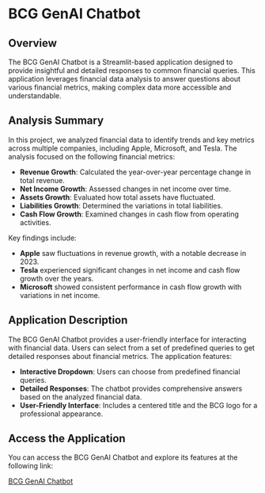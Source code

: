 # BCG GenAI Chatbot

## Overview

The BCG GenAI Chatbot is a Streamlit-based application designed to provide insightful and detailed responses to common financial queries. This application leverages financial data analysis to answer questions about various financial metrics, making complex data more accessible and understandable.

## Analysis Summary

In this project, we analyzed financial data to identify trends and key metrics across multiple companies, including Apple, Microsoft, and Tesla. The analysis focused on the following financial metrics:

- **Revenue Growth**: Calculated the year-over-year percentage change in total revenue.
- **Net Income Growth**: Assessed changes in net income over time.
- **Assets Growth**: Evaluated how total assets have fluctuated.
- **Liabilities Growth**: Determined the variations in total liabilities.
- **Cash Flow Growth**: Examined changes in cash flow from operating activities.

Key findings include:
- **Apple** saw fluctuations in revenue growth, with a notable decrease in 2023.
- **Tesla** experienced significant changes in net income and cash flow growth over the years.
- **Microsoft** showed consistent performance in cash flow growth with variations in net income.

## Application Description

The BCG GenAI Chatbot provides a user-friendly interface for interacting with financial data. Users can select from a set of predefined queries to get detailed responses about financial metrics. The application features:

- **Interactive Dropdown**: Users can choose from predefined financial queries.
- **Detailed Responses**: The chatbot provides comprehensive answers based on the analyzed financial data.
- **User-Friendly Interface**: Includes a centered title and the BCG logo for a professional appearance.

## Access the Application

You can access the BCG GenAI Chatbot and explore its features at the following link:

[BCG GenAI Chatbot](https://bgcx-genai-wjyk2icfvqh8anrb6u9pk6.streamlit.app/)


